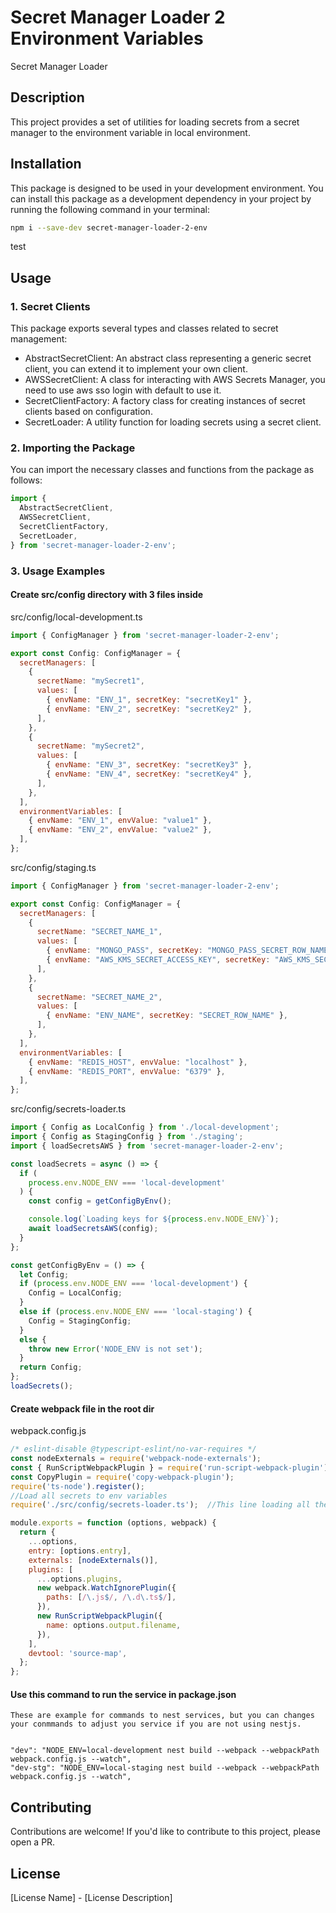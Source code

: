 # Secret Manager Loader 2 Environment Variables

Secret Manager Loader

## Description

This project provides a set of utilities for loading secrets from a secret manager to the environment variable in local environment.

## Installation

This package is designed to be used in your development environment.
You can install this package as a development dependency in your project by running the following command in your terminal:

```bash
npm i --save-dev secret-manager-loader-2-env
```

test

## Usage


### 1. Secret Clients

This package exports several types and classes related to secret management:

- AbstractSecretClient: An abstract class representing a generic secret client, you can extend it to implement your own client.
- AWSSecretClient: A class for interacting with AWS Secrets Manager, you need to use aws sso login with default to use it.
- SecretClientFactory: A factory class for creating instances of secret clients based on configuration.
- SecretLoader: A utility function for loading secrets using a secret client.

### 2. Importing the Package

You can import the necessary classes and functions from the package as follows:

```javascript
import {
  AbstractSecretClient,
  AWSSecretClient,
  SecretClientFactory,
  SecretLoader,
} from 'secret-manager-loader-2-env';
```

### 3. Usage Examples

#### Create src/config directory with 3 files inside
src/config/local-development.ts

```javascript
import { ConfigManager } from 'secret-manager-loader-2-env';

export const Config: ConfigManager = {
  secretManagers: [
    {
      secretName: "mySecret1",
      values: [
        { envName: "ENV_1", secretKey: "secretKey1" },
        { envName: "ENV_2", secretKey: "secretKey2" },
      ],
    },
    {
      secretName: "mySecret2",
      values: [
        { envName: "ENV_3", secretKey: "secretKey3" },
        { envName: "ENV_4", secretKey: "secretKey4" },
      ],
    },
  ],
  environmentVariables: [
    { envName: "ENV_1", envValue: "value1" },
    { envName: "ENV_2", envValue: "value2" },
  ],
};

```
src/config/staging.ts
```javascript
import { ConfigManager } from 'secret-manager-loader-2-env';

export const Config: ConfigManager = {
  secretManagers: [
    {
      secretName: "SECRET_NAME_1",
      values: [
        { envName: "MONGO_PASS", secretKey: "MONGO_PASS_SECRET_ROW_NAME" },
        { envName: "AWS_KMS_SECRET_ACCESS_KEY", secretKey: "AWS_KMS_SECRET_ACCESS_KEY_SECRET_ROW_NAME" },
      ],
    },
    {
      secretName: "SECRET_NAME_2",
      values: [
        { envName: "ENV_NAME", secretKey: "SECRET_ROW_NAME" },
      ],
    },
  ],
  environmentVariables: [
    { envName: "REDIS_HOST", envValue: "localhost" },
    { envName: "REDIS_PORT", envValue: "6379" },
  ],
};
```
src/config/secrets-loader.ts
```javascript
import { Config as LocalConfig } from './local-development';
import { Config as StagingConfig } from './staging';
import { loadSecretsAWS } from 'secret-manager-loader-2-env';

const loadSecrets = async () => {
  if (
    process.env.NODE_ENV === 'local-development'
  ) {
    const config = getConfigByEnv();

    console.log(`Loading keys for ${process.env.NODE_ENV}`);
    await loadSecretsAWS(config);
  }
};

const getConfigByEnv = () => {
  let Config;
  if (process.env.NODE_ENV === 'local-development') {
    Config = LocalConfig;
  } 
  else if (process.env.NODE_ENV === 'local-staging') {
    Config = StagingConfig;
  } 
  else {
    throw new Error('NODE_ENV is not set');
  }
  return Config;
};
loadSecrets();

```

#### Create webpack file in the root dir
webpack.config.js
```javascript
/* eslint-disable @typescript-eslint/no-var-requires */
const nodeExternals = require('webpack-node-externals');
const { RunScriptWebpackPlugin } = require('run-script-webpack-plugin');
const CopyPlugin = require('copy-webpack-plugin');
require('ts-node').register();
//Load all secrets to env variables
require('./src/config/secrets-loader.ts');  //This line loading all the secrets from the secret manager

module.exports = function (options, webpack) {
  return {
    ...options,
    entry: [options.entry],
    externals: [nodeExternals()],
    plugins: [
      ...options.plugins,
      new webpack.WatchIgnorePlugin({
        paths: [/\.js$/, /\.d\.ts$/],
      }),
      new RunScriptWebpackPlugin({
        name: options.output.filename,
      }),
    ],
    devtool: 'source-map',
  };
};

```

#### Use this command to run the service in package.json
```
These are example for commands to nest services, but you can changes your conmmands to adjust you service if you are not using nestjs.


"dev": "NODE_ENV=local-development nest build --webpack --webpackPath webpack.config.js --watch",
"dev-stg": "NODE_ENV=local-staging nest build --webpack --webpackPath webpack.config.js --watch",

```


## Contributing

Contributions are welcome! If you'd like to contribute to this project, please open a PR.

## License

[License Name] - [License Description]
